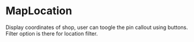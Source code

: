 # MapLocation
Display coordinates of shop, user can toogle the pin callout using buttons. Filter option is there for location filter.
